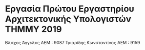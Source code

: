 # Εργασία Πρώτου Εργαστηρίου Αρχιτεκτονικής Υπολογιστών ΤΗΜΜΥ 2019

Βλάχος Άγγελος ΑΕΜ : 9087
Τριαρίδης Κωνσταντίνος ΑΕΜ : 9159
